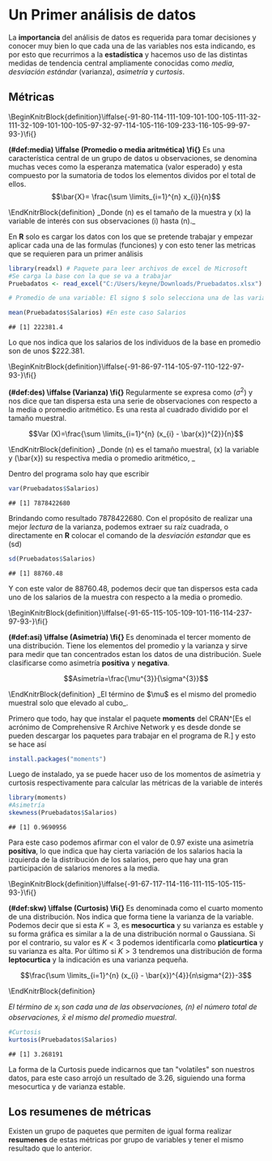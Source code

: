 # Un Primer análisis de datos
La **importancia** del análisis de datos es requerida para tomar decisiones y conocer muy bien lo que cada una de las variables nos esta indicando, es por esto que recurrimos a la **estadística** y hacemos uso de las distintas medidas de tendencia central ampliamente conocidas como _media_, _desviación estándar_ (varianza), _asimetría_ y _curtosis_.

## Métricas  

\BeginKnitrBlock{definition}\iffalse{-91-80-114-111-109-101-100-105-111-32-111-32-109-101-100-105-97-32-97-114-105-116-109-233-116-105-99-97-93-}\fi{}<div class="definition"><span class="definition" id="def:media"><strong>(\#def:media)  \iffalse (Promedio o media aritmética) \fi{} </strong></span>Es una característica central de un grupo de datos u observaciones, se denomina muchas veces como la esperanza matematica (valor esperado) y esta compuesto por la sumatoria de todos los elementos dividos por el total de ellos.
$$\bar{X}= \frac{\sum \limits_{i=1}^{n} x_{i}}{n}$$
</div>\EndKnitrBlock{definition}
_Donde (n) es el tamaño de la muestra y (x) la variable de interés con sus observaciones (i) hasta (n)._

En **R** solo es cargar los datos con los que se pretende trabajar y empezar aplicar cada una de las formulas (funciones) y con esto tener las metricas que se requieren para un primer análisis


```r
library(readxl) # Paquete para leer archivos de excel de Microsoft 
#Se carga la base con la que se va a trabajar
Pruebadatos <- read_excel("C:/Users/keyne/Downloads/Pruebadatos.xlsx")

# Promedio de una variable: El signo $ solo selecciona una de las variables de la base

mean(Pruebadatos$Salarios) #En este caso Salarios
```

```
## [1] 222381.4
```

Lo que nos indica que los salarios de los individuos de la base en promedio son de unos $222.381. 

\BeginKnitrBlock{definition}\iffalse{-91-86-97-114-105-97-110-122-97-93-}\fi{}<div class="definition"><span class="definition" id="def:des"><strong>(\#def:des)  \iffalse (Varianza) \fi{} </strong></span>Regularmente se expresa como $(\sigma^2)$ y nos dice que tan dispersa esta una serie de observaciones con respecto a la media o promedio aritmético. Es una resta al cuadrado dividido por el tamaño muestral.  

$$Var (X)=\frac{\sum \limits_{i=1}^{n} (x_{i} - \bar{x})^{2}}{n}$$
</div>\EndKnitrBlock{definition}
_Donde (n) es el tamaño muestral, (x) la variable y (\bar{x}) su respectiva media o promedio aritmético, _

Dentro del programa solo hay que escribir

```r
var(Pruebadatos$Salarios)
```

```
## [1] 7878422680
```

Brindando como resultado 7878422680. Con el propósito de realizar una mejor _lectura_ de la varianza, podemos extraer su raíz cuadrada, o directamente en **R** colocar el comando de la _desviación estandar_ que es (sd)


```r
sd(Pruebadatos$Salarios)
```

```
## [1] 88760.48
```

Y con este valor de 88760.48, podemos decir que tan dispersos esta cada uno de los salarios de la muestra con respecto a la media o promedio.

\BeginKnitrBlock{definition}\iffalse{-91-65-115-105-109-101-116-114-237-97-93-}\fi{}<div class="definition"><span class="definition" id="def:asi"><strong>(\#def:asi)  \iffalse (Asimetría) \fi{} </strong></span>Es denominada el tercer momento de una distribución. Tiene los elementos del promedio y la varianza y sirve para medir que tan concentrados estan los datos de una distribución. Suele clasificarse como asimetría **positiva** y **negativa**.  

$$Asímetría=\frac{\mu^{3}}{\sigma^{3}}$$
</div>\EndKnitrBlock{definition}
_El término de $\mu$ es el mismo del promedio muestral solo que elevado al cubo_.

Primero que todo, hay que instalar el paquete **moments** del CRAN^[Es el acrónimo de Comprehensive R Archive Network y es desde donde se pueden descargar los paquetes para trabajar en el programa de R.] y esto se hace así


```r
install.packages("moments")
```

Luego de instalado, ya se puede hacer uso de los momentos de asímetria y curtosis respectivamente para calcular las métricas de la variable de interés



```r
library(moments) 
#Asimetría
skewness(Pruebadatos$Salarios)
```

```
## [1] 0.9690956
```

Para este caso podemos afirmar con el valor de 0.97 existe una asimetría **positiva**, lo que indica que hay cierta variación de los salarios hacia la izquierda de la distribución de los salarios, pero que hay una gran participación de salarios menores a la media.


\BeginKnitrBlock{definition}\iffalse{-91-67-117-114-116-111-115-105-115-93-}\fi{}<div class="definition"><span class="definition" id="def:skw"><strong>(\#def:skw)  \iffalse (Curtosis) \fi{} </strong></span>Es denominada como el cuarto momento de una distribución. Nos indica que forma tiene la varianza de la variable. Podemos decir que si esta $K=3$, es **mesocurtica** y su varianza es estable y su forma gráfica es similar a la de una distribución normal o Gaussiana. Si por el contrario, su valor es $K<3$ podemos identificarla como **platicurtica** y su varianza es alta. Por último si $K>3$ tendremos una distribución de forma **leptocurtica** y la indicación es una varianza pequeña.  

$$\frac{\sum \limits_{i=1}^{n} (x_{i} - \bar{x})^{4}}{n\sigma^{2}}-3$$
</div>\EndKnitrBlock{definition}

_El término de $x_{i}$ son cada una de las observaciones, (n) el número total de observaciones, $\bar{x}$  el mismo del promedio muestral_.



```r
#Curtosis
kurtosis(Pruebadatos$Salarios)
```

```
## [1] 3.268191
```

La forma de la Curtosis puede indicarnos que tan "volatiles" son nuestros datos, para este caso arrojó un resultado de 3.26, siguiendo una forma mesocurtica y de varianza estable.

## Los resumenes de métricas
Existen un grupo de paquetes que permiten de igual forma realizar **resumenes** de estas métricas por grupo de variables y tener el mismo resultado que lo anterior.


